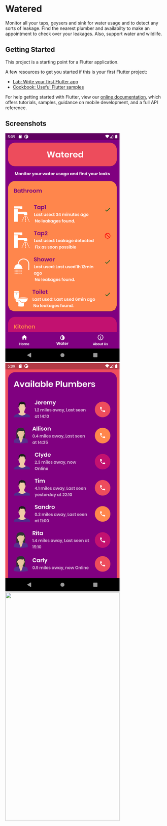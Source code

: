 # Watered

Monitor all your taps, geysers and sink for water usage and to detect any sorts of leakage. Find the nearest plumber and availabilty to make an appointment to check over your leakages. Also, support water and wildlife.

## Getting Started

This project is a starting point for a Flutter application.

A few resources to get you started if this is your first Flutter project:

- [Lab: Write your first Flutter app](https://flutter.dev/docs/get-started/codelab)
- [Cookbook: Useful Flutter samples](https://flutter.dev/docs/cookbook)

For help getting started with Flutter, view our
[online documentation](https://flutter.dev/docs), which offers tutorials,
samples, guidance on mobile development, and a full API reference.

## Screenshots

<img src= "images/Sample 1.png" width="360" height="720" > <img src= "images/Sample 2.png" width="360" height="720" > <img src= "images/drawer.png" width="360" height="720" >

